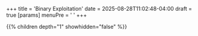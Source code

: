 +++
title = 'Binary Exploitation'
date = 2025-08-28T11:02:48-04:00
draft = true
[params]
  menuPre = '<i class="fas fa-bug"></i> '
+++

{{% children depth="1" showhidden="false" %}}
